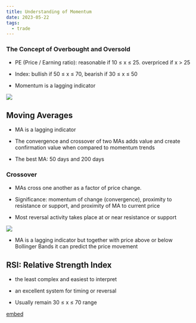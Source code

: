 ```yaml
---
title: Understanding of Momentum
date: 2023-05-22
tags:
  - trade
---
```


### The Concept of Overbought and Oversold

- PE (Price / Earning ratio): reasonable if 10 ≤ x ≤ 25. overpriced if x > 25

- Index: bullish if 50 ≤ x ≤ 70, bearish if 30 ≤ x ≤ 50

- Momentum is a lagging indicator

![](https://s3.us-west-2.amazonaws.com/secure.notion-static.com/5119430c-de3b-4cc5-b50f-d2c542ce9ad8/Untitled.png?X-Amz-Algorithm=AWS4-HMAC-SHA256&X-Amz-Content-Sha256=UNSIGNED-PAYLOAD&X-Amz-Credential=AKIAT73L2G45EIPT3X45%2F20230707%2Fus-west-2%2Fs3%2Faws4_request&X-Amz-Date=20230707T013023Z&X-Amz-Expires=3600&X-Amz-Signature=24d599d242e3cf3afd2a161703a4a28d0bb15cf83d7de16701dff66d7e057c4b&X-Amz-SignedHeaders=host&x-id=GetObject)

## Moving Averages

- MA is a lagging indicator

- The convergence and crossover of two MAs adds value and create confirmation value when compared to momentum trends

- The best MA: 50 days and 200 days

### Crossover

- MAs cross one another as a factor of price change. 

- Significance: momentum of change (convergence), proximity to resistance or support, and proximity of MA to current price

- Most reversal activity takes place at or near resistance or support

![](https://s3.us-west-2.amazonaws.com/secure.notion-static.com/d732e202-24fa-4862-99ce-4f0068d89501/Untitled.png?X-Amz-Algorithm=AWS4-HMAC-SHA256&X-Amz-Content-Sha256=UNSIGNED-PAYLOAD&X-Amz-Credential=AKIAT73L2G45EIPT3X45%2F20230707%2Fus-west-2%2Fs3%2Faws4_request&X-Amz-Date=20230707T013023Z&X-Amz-Expires=3600&X-Amz-Signature=f47a34d74b5f3cdcfc0c86756c42b8611254ee102717fbc2003334115482a2cd&X-Amz-SignedHeaders=host&x-id=GetObject)

- MA is a lagging indicator but together with price above or below Bollinger Bands it can predict the price movement

## RSI: Relative Strength Index

- the least complex and easiest to interpret

- an excellent system for timing or reversal

- Usually remain 30 ≤ x ≤ 70 range

[embed]()

